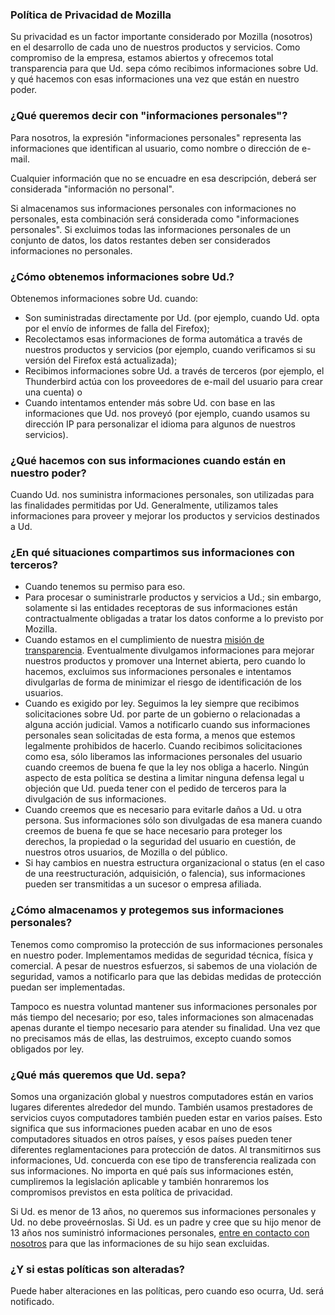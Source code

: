 ### Política de Privacidad de Mozilla

Su privacidad es un factor importante considerado por Mozilla (nosotros) en el
desarrollo de cada uno de nuestros productos y servicios. Como compromiso de
la empresa, estamos abiertos y ofrecemos total transparencia para que Ud. sepa
cómo recibimos informaciones sobre Ud. y qué hacemos con esas informaciones
una vez que están en nuestro poder.

### ¿Qué queremos decir con "informaciones personales"?

Para nosotros, la expresión "informaciones personales" representa las
informaciones que identifican al usuario, como nombre o dirección de e-mail.

Cualquier información que no se encuadre en esa descripción, deberá ser
considerada "información no personal".

Si almacenamos sus informaciones personales con informaciones no personales,
esta combinación será considerada como "informaciones personales". Si
excluimos todas las informaciones personales de un conjunto de datos, los
datos restantes deben ser considerados informaciones no personales.

### ¿Cómo obtenemos informaciones sobre Ud.?

Obtenemos informaciones sobre Ud. cuando:

- Son suministradas directamente por Ud. (por ejemplo, cuando Ud. opta por el envío de informes de falla del Firefox);
- Recolectamos esas informaciones de forma automática a través de nuestros productos y servicios (por ejemplo, cuando verificamos si su versión del Firefox está actualizada);
- Recibimos informaciones sobre Ud. a través de terceros (por ejemplo, el Thunderbird actúa con los proveedores de e-mail del usuario para crear una cuenta) o
- Cuando intentamos entender más sobre Ud. con base en las informaciones que Ud. nos proveyó (por ejemplo, cuando usamos su dirección IP para personalizar el idioma para algunos de nuestros servicios).

### ¿Qué hacemos con sus informaciones cuando están en nuestro poder?

Cuando Ud. nos suministra informaciones personales, son utilizadas para las
finalidades permitidas por Ud. Generalmente, utilizamos tales informaciones
para proveer y mejorar los productos y servicios destinados a Ud.

### ¿En qué situaciones compartimos sus informaciones con terceros?

- Cuando tenemos su permiso para eso.
- Para procesar o suministrarle productos y servicios a Ud.; sin embargo, solamente si las entidades receptoras de sus informaciones están contractualmente obligadas a tratar los datos conforme a lo previsto por Mozilla.
- Cuando estamos en el cumplimiento de nuestra [misión de transparencia](http://www.mozilla.org/about/manifesto.html). Eventualmente divulgamos informaciones para mejorar nuestros productos y promover una Internet abierta, pero cuando lo hacemos, excluimos sus informaciones personales e intentamos divulgarlas de forma de minimizar el riesgo de identificación de los usuarios.
- Cuando es exigido por ley. Seguimos la ley siempre que recibimos solicitaciones sobre Ud. por parte de un gobierno o relacionadas a alguna acción judicial. Vamos a notificarlo cuando sus informaciones personales sean solicitadas de esta forma, a menos que estemos legalmente prohibidos de hacerlo. Cuando recibimos solicitaciones como esa, sólo liberamos las informaciones personales del usuario cuando creemos de buena fe que la ley nos obliga a hacerlo. Ningún aspecto de esta política se destina a limitar ninguna defensa legal u objeción que Ud. pueda tener con el pedido de terceros para la divulgación de sus informaciones.
- Cuando creemos que es necesario para evitarle daños a Ud. u otra persona. Sus informaciones sólo son divulgadas de esa manera cuando creemos de buena fe que se hace necesario para proteger los derechos, la propiedad o la seguridad del usuario en cuestión, de nuestros otros usuarios, de Mozilla o del público.
- Si hay cambios en nuestra estructura organizacional o status (en el caso de una reestructuración, adquisición, o falencia), sus informaciones pueden ser transmitidas a un sucesor o empresa afiliada.

### ¿Cómo almacenamos y protegemos sus informaciones personales?

Tenemos como compromiso la protección de sus informaciones personales en
nuestro poder. Implementamos medidas de seguridad técnica, física y comercial.
A pesar de nuestros esfuerzos, si sabemos de una violación de seguridad, vamos
a notificarlo para que las debidas medidas de protección puedan ser
implementadas.

Tampoco es nuestra voluntad mantener sus informaciones personales por más
tiempo del necesario; por eso, tales informaciones son almacenadas apenas
durante el tiempo necesario para atender su finalidad. Una vez que no
precisamos más de ellas, las destruimos, excepto cuando somos obligados por
ley.

### ¿Qué más queremos que Ud. sepa?

Somos una organización global y nuestros computadores están en varios lugares
diferentes alrededor del mundo. También usamos prestadores de servicios cuyos
computadores también pueden estar en varios países. Esto significa que sus
informaciones pueden acabar en uno de esos computadores situados en otros
países, y esos países pueden tener diferentes reglamentaciones para protección
de datos. Al transmitirnos sus informaciones, Ud. concuerda con ese tipo de
transferencia realizada con sus informaciones. No importa en qué país sus
informaciones estén, cumpliremos la legislación aplicable y también honraremos
los compromisos previstos en esta política de privacidad.

Si Ud. es menor de 13 años, no queremos sus informaciones personales y Ud. no
debe proveérnoslas. Si Ud. es un padre y cree que su hijo menor de 13 años nos
suministró informaciones personales, [entre en contacto con nosotros](https://www.mozilla.org/en-US/privacy/policies/firefox-os/) para que
las informaciones de su hijo sean excluidas.

### ¿Y si estas políticas son alteradas?

Puede haber alteraciones en las políticas, pero cuando eso ocurra, Ud. será
notificado.
